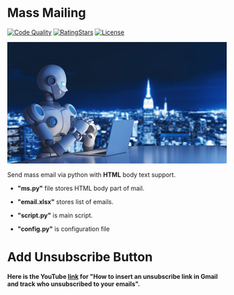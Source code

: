 # Mass Mailing

[![Code Quality](https://img.shields.io/badge/code%20quality-A-brightgreen)](https://www.nuget.org/packages/)
[![RatingStars](https://img.shields.io/badge/rating-%E2%98%85%E2%98%85%E2%98%85%E2%98%85%E2%98%86-brightgreen)](https://img.shields.io/badge/rating-%E2%98%85%E2%98%85%E2%98%85%E2%98%85%E2%98%86-brightgreen)
[![License](https://img.shields.io/github/license/ccxt-net/ccxt.net.svg)](https://github.com/)

[![Automation](https://github.com/ekrembasari/mass-mailing/blob/main/robot-automation-jobs.jpg)](https://github.com/)


Send mass email via python with **HTML** body text support.

  * **"ms.py"** file stores HTML body part of mail. 
  * **"email.xlsx"** stores list of emails. 

  * **"script.py"** is main script. 

  * **"config.py"** is configuration file

# Add Unsubscribe Button
**Here is the YouTube [link](https://www.youtube.com/watch?v=n0QnYnM2FKY&ab_channel=YetAnotherMailMerge) for "How to insert an unsubscribe link in Gmail and track who unsubscribed to your emails".**

